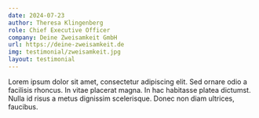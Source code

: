 ```yaml
---
date: 2024-07-23
author: Theresa Klingenberg
role: Chief Executive Officer
company: Deine Zweisamkeit GmbH
url: https://deine-zweisamkeit.de
img: testimonial/zweisamkeit.jpg
layout: testimonial
---
```


Lorem ipsum dolor sit amet, consectetur adipiscing elit. Sed ornare odio a facilisis rhoncus. In vitae placerat magna. In hac habitasse platea dictumst. Nulla id risus a metus dignissim scelerisque. Donec non diam ultrices, faucibus.
